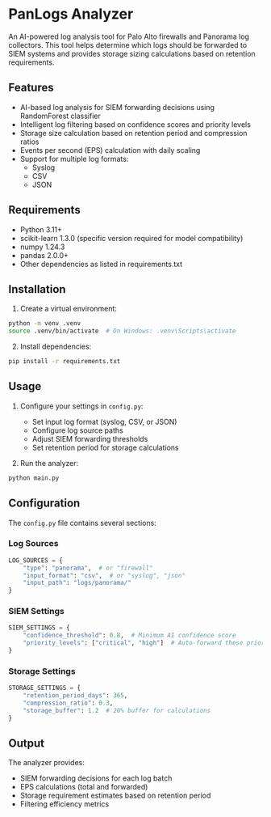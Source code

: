 # PanLogs Analyzer

An AI-powered log analysis tool for Palo Alto firewalls and Panorama log collectors. This tool helps determine which logs should be forwarded to SIEM systems and provides storage sizing calculations based on retention requirements.

## Features

- AI-based log analysis for SIEM forwarding decisions using RandomForest classifier
- Intelligent log filtering based on confidence scores and priority levels
- Storage size calculation based on retention period and compression ratios
- Events per second (EPS) calculation with daily scaling
- Support for multiple log formats:
  - Syslog
  - CSV
  - JSON

## Requirements

- Python 3.11+
- scikit-learn 1.3.0 (specific version required for model compatibility)
- numpy 1.24.3
- pandas 2.0.0+
- Other dependencies as listed in requirements.txt

## Installation

1. Create a virtual environment:
```bash
python -m venv .venv
source .venv/bin/activate  # On Windows: .venv\Scripts\activate
```

2. Install dependencies:
```bash
pip install -r requirements.txt
```

## Usage

1. Configure your settings in `config.py`:
   - Set input log format (syslog, CSV, or JSON)
   - Configure log source paths
   - Adjust SIEM forwarding thresholds
   - Set retention period for storage calculations

2. Run the analyzer:
```bash
python main.py
```

## Configuration

The `config.py` file contains several sections:

### Log Sources
```python
LOG_SOURCES = {
    "type": "panorama",  # or "firewall"
    "input_format": "csv",  # or "syslog", "json"
    "input_path": "logs/panorama/"
}
```

### SIEM Settings
```python
SIEM_SETTINGS = {
    "confidence_threshold": 0.8,  # Minimum AI confidence score
    "priority_levels": ["critical", "high"]  # Auto-forward these priorities
}
```

### Storage Settings
```python
STORAGE_SETTINGS = {
    "retention_period_days": 365,
    "compression_ratio": 0.3,
    "storage_buffer": 1.2  # 20% buffer for calculations
}
```

## Output

The analyzer provides:
- SIEM forwarding decisions for each log batch
- EPS calculations (total and forwarded)
- Storage requirement estimates based on retention period
- Filtering efficiency metrics
